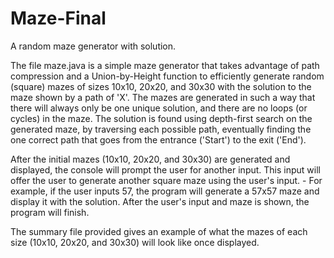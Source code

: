 # Maze-Final
A random maze generator with solution.

The file maze.java is a simple maze generator that takes advantage of path compression and a Union-by-Height function to
efficiently generate random (square) mazes of sizes 10x10, 20x20, and 30x30 with the solution to the maze shown by a path
of 'X'. The mazes are generated in such a way that there will always only be one unique solution, and there are no loops
(or cycles) in the maze. The solution is found using depth-first search on the generated maze, by traversing each possible
path, eventually finding the one correct path that goes from the entrance ('Start') to the exit ('End').

After the initial mazes (10x10, 20x20, and 30x30) are generated and displayed, the console will prompt the user for another
input. This input will offer the user to generate another square maze using the user's input.
    - For example, if the user inputs 57, the program will generate a 57x57 maze and display it with the solution.
After the user's input and maze is shown, the program will finish.

The summary file provided gives an example of what the mazes of each size (10x10, 20x20, and 30x30) will look like once displayed.
